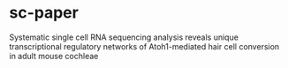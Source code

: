 # sc-paper
Systematic single cell RNA sequencing analysis reveals unique transcriptional regulatory networks of Atoh1-mediated hair cell conversion in adult mouse cochleae
